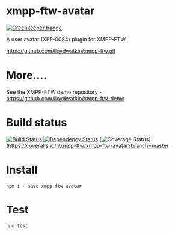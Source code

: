 xmpp-ftw-avatar
=================

[![Greenkeeper badge](https://badges.greenkeeper.io/xmpp-ftw/xmpp-ftw-avatar.svg)](https://greenkeeper.io/)

A user avatar (XEP-0084) plugin for XMPP-FTW.

https://github.com/lloydwatkin/xmpp-ftw.git

# More....

See the XMPP-FTW demo repository - https://github.com/lloydwatkin/xmpp-ftw-demo

# Build status

[![Build Status](https://secure.travis-ci.org/lloydwatkin/xmpp-ftw-avatar.png)](http://travis-ci.org/xmpp-ftw/xmpp-ftw-avatar)
[![Dependency Status](https://david-dm.org/xmpp-ftw/xmpp-ftw-avatar.png)](https://david-dm.org/xmpp-ftw/xmpp-ftw-avatar)
[![Coverage Status](https://img.shields.io/coveralls/xmpp-ftw/xmpp-ftw-avatar.svg)](https://coveralls.io/r/xmpp-ftw/xmpp-ftw-avatar?branch=master

# Install

```
npm i --save xmpp-ftw-avatar
```

# Test

```
npm test
```


